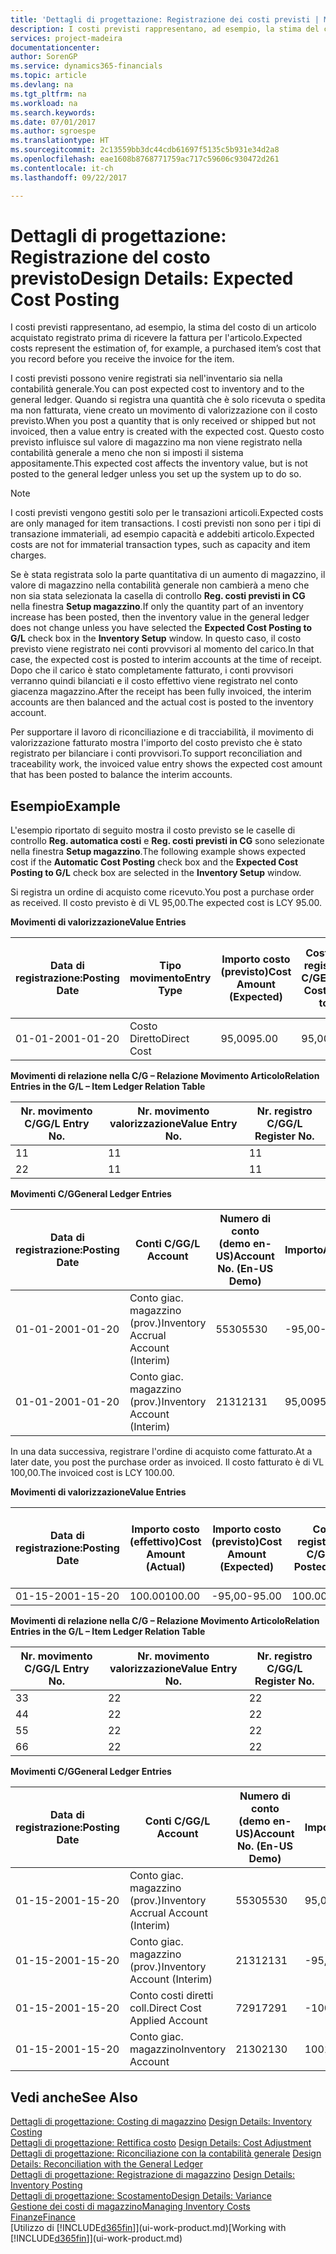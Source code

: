 ```yaml
---
title: 'Dettagli di progettazione: Registrazione dei costi previsti | Microsoft Docs'
description: I costi previsti rappresentano, ad esempio, la stima del costo di un articolo acquistato registrato prima di ricevere la fattura per l'articolo.
services: project-madeira
documentationcenter: 
author: SorenGP
ms.service: dynamics365-financials
ms.topic: article
ms.devlang: na
ms.tgt_pltfrm: na
ms.workload: na
ms.search.keywords: 
ms.date: 07/01/2017
ms.author: sgroespe
ms.translationtype: HT
ms.sourcegitcommit: 2c13559bb3dc44cdb61697f5135c5b931e34d2a8
ms.openlocfilehash: eae1608b8768771759ac717c59606c930472d261
ms.contentlocale: it-ch
ms.lasthandoff: 09/22/2017

---
```

# <a name="design-details-expected-cost-posting"></a><span data-ttu-id="6d93a-103">Dettagli di progettazione: Registrazione del costo previsto</span><span class="sxs-lookup"><span data-stu-id="6d93a-103">Design Details: Expected Cost Posting</span></span>
<span data-ttu-id="6d93a-104">I costi previsti rappresentano, ad esempio, la stima del costo di un articolo acquistato registrato prima di ricevere la fattura per l'articolo.</span><span class="sxs-lookup"><span data-stu-id="6d93a-104">Expected costs represent the estimation of, for example, a purchased item’s cost that you record before you receive the invoice for the item.</span></span>  

 <span data-ttu-id="6d93a-105">I costi previsti possono venire registrati sia nell'inventario sia nella contabilità generale.</span><span class="sxs-lookup"><span data-stu-id="6d93a-105">You can post expected cost to inventory and to the general ledger.</span></span> <span data-ttu-id="6d93a-106">Quando si registra una quantità che è solo ricevuta o spedita ma non fatturata, viene creato un movimento di valorizzazione con il costo previsto.</span><span class="sxs-lookup"><span data-stu-id="6d93a-106">When you post a quantity that is only received or shipped but not invoiced, then a value entry is created with the expected cost.</span></span> <span data-ttu-id="6d93a-107">Questo costo previsto influisce sul valore di magazzino ma non viene registrato nella contabilità generale a meno che non si imposti il sistema appositamente.</span><span class="sxs-lookup"><span data-stu-id="6d93a-107">This expected cost affects the inventory value, but is not posted to the general ledger unless you set up the system up to do so.</span></span>  

> [!NOTE]  
>  <span data-ttu-id="6d93a-108">I costi previsti vengono gestiti solo per le transazioni articoli.</span><span class="sxs-lookup"><span data-stu-id="6d93a-108">Expected costs are only managed for item transactions.</span></span> <span data-ttu-id="6d93a-109">I costi previsti non sono per i tipi di transazione immateriali, ad esempio capacità e addebiti articolo.</span><span class="sxs-lookup"><span data-stu-id="6d93a-109">Expected costs are not for immaterial transaction types, such as capacity and item charges.</span></span>  

 <span data-ttu-id="6d93a-110">Se è stata registrata solo la parte quantitativa di un aumento di magazzino, il valore di magazzino nella contabilità generale non cambierà a meno che non sia stata selezionata la casella di controllo **Reg. costi previsti in CG** nella finestra **Setup magazzino**.</span><span class="sxs-lookup"><span data-stu-id="6d93a-110">If only the quantity part of an inventory increase has been posted, then the inventory value in the general ledger does not change unless you have selected the **Expected Cost Posting to G/L** check box in the **Inventory Setup** window.</span></span> <span data-ttu-id="6d93a-111">In questo caso, il costo previsto viene registrato nei conti provvisori al momento del carico.</span><span class="sxs-lookup"><span data-stu-id="6d93a-111">In that case, the expected cost is posted to interim accounts at the time of receipt.</span></span> <span data-ttu-id="6d93a-112">Dopo che il carico è stato completamente fatturato, i conti provvisori verranno quindi bilanciati e il costo effettivo viene registrato nel conto giacenza magazzino.</span><span class="sxs-lookup"><span data-stu-id="6d93a-112">After the receipt has been fully invoiced, the interim accounts are then balanced and the actual cost is posted to the inventory account.</span></span>  

 <span data-ttu-id="6d93a-113">Per supportare il lavoro di riconciliazione e di tracciabilità, il movimento di valorizzazione fatturato mostra l'importo del costo previsto che è stato registrato per bilanciare i conti provvisori.</span><span class="sxs-lookup"><span data-stu-id="6d93a-113">To support reconciliation and traceability work, the invoiced value entry shows the expected cost amount that has been posted to balance the interim accounts.</span></span>  

## <a name="example"></a><span data-ttu-id="6d93a-114">Esempio</span><span class="sxs-lookup"><span data-stu-id="6d93a-114">Example</span></span>  
 <span data-ttu-id="6d93a-115">L'esempio riportato di seguito mostra il costo previsto se le caselle di controllo **Reg. automatica costi** e **Reg. costi previsti in CG** sono selezionate nella finestra **Setup magazzino**.</span><span class="sxs-lookup"><span data-stu-id="6d93a-115">The following example shows expected cost if the **Automatic Cost Posting** check box and the **Expected Cost Posting to G/L** check box are selected in the **Inventory Setup** window.</span></span>  

 <span data-ttu-id="6d93a-116">Si registra un ordine di acquisto come ricevuto.</span><span class="sxs-lookup"><span data-stu-id="6d93a-116">You post a purchase order as received.</span></span> <span data-ttu-id="6d93a-117">Il costo previsto è di VL 95,00.</span><span class="sxs-lookup"><span data-stu-id="6d93a-117">The expected cost is LCY 95.00.</span></span>  

 <span data-ttu-id="6d93a-118">**Movimenti di valorizzazione**</span><span class="sxs-lookup"><span data-stu-id="6d93a-118">**Value Entries**</span></span>  

|<span data-ttu-id="6d93a-119">Data di registrazione:</span><span class="sxs-lookup"><span data-stu-id="6d93a-119">Posting Date</span></span>|<span data-ttu-id="6d93a-120">Tipo movimento</span><span class="sxs-lookup"><span data-stu-id="6d93a-120">Entry Type</span></span>|<span data-ttu-id="6d93a-121">Importo costo (previsto)</span><span class="sxs-lookup"><span data-stu-id="6d93a-121">Cost Amount (Expected)</span></span>|<span data-ttu-id="6d93a-122">Costo prev. registrato in C/G</span><span class="sxs-lookup"><span data-stu-id="6d93a-122">Expected Cost Posted to G/L</span></span>|<span data-ttu-id="6d93a-123">Costo previsto</span><span class="sxs-lookup"><span data-stu-id="6d93a-123">Expected Cost</span></span>|<span data-ttu-id="6d93a-124">Nr. movimento cont. articolo</span><span class="sxs-lookup"><span data-stu-id="6d93a-124">Item Ledger Entry No.</span></span>|<span data-ttu-id="6d93a-125">Nr. movimento</span><span class="sxs-lookup"><span data-stu-id="6d93a-125">Entry No.</span></span>|  
|------------------|----------------|------------------------------|----------------------------------|-------------------|---------------------------|---------------|  
|<span data-ttu-id="6d93a-126">01-01-20</span><span class="sxs-lookup"><span data-stu-id="6d93a-126">01-01-20</span></span>|<span data-ttu-id="6d93a-127">Costo Diretto</span><span class="sxs-lookup"><span data-stu-id="6d93a-127">Direct Cost</span></span>|<span data-ttu-id="6d93a-128">95,00</span><span class="sxs-lookup"><span data-stu-id="6d93a-128">95.00</span></span>|<span data-ttu-id="6d93a-129">95,00</span><span class="sxs-lookup"><span data-stu-id="6d93a-129">95.00</span></span>|<span data-ttu-id="6d93a-130">Sì</span><span class="sxs-lookup"><span data-stu-id="6d93a-130">Yes</span></span>|<span data-ttu-id="6d93a-131">1</span><span class="sxs-lookup"><span data-stu-id="6d93a-131">1</span></span>|<span data-ttu-id="6d93a-132">1</span><span class="sxs-lookup"><span data-stu-id="6d93a-132">1</span></span>|  

 <span data-ttu-id="6d93a-133">**Movimenti di relazione nella C/G – Relazione Movimento Articolo**</span><span class="sxs-lookup"><span data-stu-id="6d93a-133">**Relation Entries in the G/L – Item Ledger Relation Table**</span></span>  

|<span data-ttu-id="6d93a-134">Nr. movimento C/G</span><span class="sxs-lookup"><span data-stu-id="6d93a-134">G/L Entry No.</span></span>|<span data-ttu-id="6d93a-135">Nr. movimento valorizzazione</span><span class="sxs-lookup"><span data-stu-id="6d93a-135">Value Entry No.</span></span>|<span data-ttu-id="6d93a-136">Nr. registro C/G</span><span class="sxs-lookup"><span data-stu-id="6d93a-136">G/L Register No.</span></span>|  
|--------------------|---------------------|-----------------------|  
|<span data-ttu-id="6d93a-137">1</span><span class="sxs-lookup"><span data-stu-id="6d93a-137">1</span></span>|<span data-ttu-id="6d93a-138">1</span><span class="sxs-lookup"><span data-stu-id="6d93a-138">1</span></span>|<span data-ttu-id="6d93a-139">1</span><span class="sxs-lookup"><span data-stu-id="6d93a-139">1</span></span>|  
|<span data-ttu-id="6d93a-140">2</span><span class="sxs-lookup"><span data-stu-id="6d93a-140">2</span></span>|<span data-ttu-id="6d93a-141">1</span><span class="sxs-lookup"><span data-stu-id="6d93a-141">1</span></span>|<span data-ttu-id="6d93a-142">1</span><span class="sxs-lookup"><span data-stu-id="6d93a-142">1</span></span>|  

 <span data-ttu-id="6d93a-143">**Movimenti C/G**</span><span class="sxs-lookup"><span data-stu-id="6d93a-143">**General Ledger Entries**</span></span>  

|<span data-ttu-id="6d93a-144">Data di registrazione:</span><span class="sxs-lookup"><span data-stu-id="6d93a-144">Posting Date</span></span>|<span data-ttu-id="6d93a-145">Conti C/G</span><span class="sxs-lookup"><span data-stu-id="6d93a-145">G/L Account</span></span>|<span data-ttu-id="6d93a-146">Numero di conto (demo en-US)</span><span class="sxs-lookup"><span data-stu-id="6d93a-146">Account No. (En-US Demo)</span></span>|<span data-ttu-id="6d93a-147">Importo</span><span class="sxs-lookup"><span data-stu-id="6d93a-147">Amount</span></span>|<span data-ttu-id="6d93a-148">Nr. movimento</span><span class="sxs-lookup"><span data-stu-id="6d93a-148">Entry No.</span></span>|  
|------------------|------------------|---------------------------------|------------|---------------|  
|<span data-ttu-id="6d93a-149">01-01-20</span><span class="sxs-lookup"><span data-stu-id="6d93a-149">01-01-20</span></span>|<span data-ttu-id="6d93a-150">Conto giac. magazzino (prov.)</span><span class="sxs-lookup"><span data-stu-id="6d93a-150">Inventory Accrual Account (Interim)</span></span>|<span data-ttu-id="6d93a-151">5530</span><span class="sxs-lookup"><span data-stu-id="6d93a-151">5530</span></span>|<span data-ttu-id="6d93a-152">-95,00</span><span class="sxs-lookup"><span data-stu-id="6d93a-152">-95.00</span></span>|<span data-ttu-id="6d93a-153">2</span><span class="sxs-lookup"><span data-stu-id="6d93a-153">2</span></span>|  
|<span data-ttu-id="6d93a-154">01-01-20</span><span class="sxs-lookup"><span data-stu-id="6d93a-154">01-01-20</span></span>|<span data-ttu-id="6d93a-155">Conto giac. magazzino (prov.)</span><span class="sxs-lookup"><span data-stu-id="6d93a-155">Inventory Account (Interim)</span></span>|<span data-ttu-id="6d93a-156">2131</span><span class="sxs-lookup"><span data-stu-id="6d93a-156">2131</span></span>|<span data-ttu-id="6d93a-157">95,00</span><span class="sxs-lookup"><span data-stu-id="6d93a-157">95.00</span></span>|<span data-ttu-id="6d93a-158">1</span><span class="sxs-lookup"><span data-stu-id="6d93a-158">1</span></span>|  

 <span data-ttu-id="6d93a-159">In una data successiva, registrare l'ordine di acquisto come fatturato.</span><span class="sxs-lookup"><span data-stu-id="6d93a-159">At a later date, you post the purchase order as invoiced.</span></span> <span data-ttu-id="6d93a-160">Il costo fatturato è di VL 100,00.</span><span class="sxs-lookup"><span data-stu-id="6d93a-160">The invoiced cost is LCY 100.00.</span></span>  

 <span data-ttu-id="6d93a-161">**Movimenti di valorizzazione**</span><span class="sxs-lookup"><span data-stu-id="6d93a-161">**Value Entries**</span></span>  

|<span data-ttu-id="6d93a-162">Data di registrazione:</span><span class="sxs-lookup"><span data-stu-id="6d93a-162">Posting Date</span></span>|<span data-ttu-id="6d93a-163">Importo costo (effettivo)</span><span class="sxs-lookup"><span data-stu-id="6d93a-163">Cost Amount (Actual)</span></span>|<span data-ttu-id="6d93a-164">Importo costo (previsto)</span><span class="sxs-lookup"><span data-stu-id="6d93a-164">Cost Amount (Expected)</span></span>|<span data-ttu-id="6d93a-165">Costo registrato in C/G</span><span class="sxs-lookup"><span data-stu-id="6d93a-165">Cost Posted to G/L</span></span>|<span data-ttu-id="6d93a-166">Costo previsto</span><span class="sxs-lookup"><span data-stu-id="6d93a-166">Expected Cost</span></span>|<span data-ttu-id="6d93a-167">Nr. movimento cont. articolo</span><span class="sxs-lookup"><span data-stu-id="6d93a-167">Item Ledger Entry No.</span></span>|<span data-ttu-id="6d93a-168">Nr. movimento</span><span class="sxs-lookup"><span data-stu-id="6d93a-168">Entry No.</span></span>|  
|------------------|----------------------------|------------------------------|-------------------------|-------------------|---------------------------|---------------|  
|<span data-ttu-id="6d93a-169">01-15-20</span><span class="sxs-lookup"><span data-stu-id="6d93a-169">01-15-20</span></span>|<span data-ttu-id="6d93a-170">100.00</span><span class="sxs-lookup"><span data-stu-id="6d93a-170">100.00</span></span>|<span data-ttu-id="6d93a-171">-95,00</span><span class="sxs-lookup"><span data-stu-id="6d93a-171">-95.00</span></span>|<span data-ttu-id="6d93a-172">100.00</span><span class="sxs-lookup"><span data-stu-id="6d93a-172">100.00</span></span>|<span data-ttu-id="6d93a-173">No</span><span class="sxs-lookup"><span data-stu-id="6d93a-173">No</span></span>|<span data-ttu-id="6d93a-174">1</span><span class="sxs-lookup"><span data-stu-id="6d93a-174">1</span></span>|<span data-ttu-id="6d93a-175">2</span><span class="sxs-lookup"><span data-stu-id="6d93a-175">2</span></span>|  

 <span data-ttu-id="6d93a-176">**Movimenti di relazione nella C/G – Relazione Movimento Articolo**</span><span class="sxs-lookup"><span data-stu-id="6d93a-176">**Relation Entries in the G/L – Item Ledger Relation Table**</span></span>  

|<span data-ttu-id="6d93a-177">Nr. movimento C/G</span><span class="sxs-lookup"><span data-stu-id="6d93a-177">G/L Entry No.</span></span>|<span data-ttu-id="6d93a-178">Nr. movimento valorizzazione</span><span class="sxs-lookup"><span data-stu-id="6d93a-178">Value Entry No.</span></span>|<span data-ttu-id="6d93a-179">Nr. registro C/G</span><span class="sxs-lookup"><span data-stu-id="6d93a-179">G/L Register No.</span></span>|  
|--------------------|---------------------|-----------------------|  
|<span data-ttu-id="6d93a-180">3</span><span class="sxs-lookup"><span data-stu-id="6d93a-180">3</span></span>|<span data-ttu-id="6d93a-181">2</span><span class="sxs-lookup"><span data-stu-id="6d93a-181">2</span></span>|<span data-ttu-id="6d93a-182">2</span><span class="sxs-lookup"><span data-stu-id="6d93a-182">2</span></span>|  
|<span data-ttu-id="6d93a-183">4</span><span class="sxs-lookup"><span data-stu-id="6d93a-183">4</span></span>|<span data-ttu-id="6d93a-184">2</span><span class="sxs-lookup"><span data-stu-id="6d93a-184">2</span></span>|<span data-ttu-id="6d93a-185">2</span><span class="sxs-lookup"><span data-stu-id="6d93a-185">2</span></span>|  
|<span data-ttu-id="6d93a-186">5</span><span class="sxs-lookup"><span data-stu-id="6d93a-186">5</span></span>|<span data-ttu-id="6d93a-187">2</span><span class="sxs-lookup"><span data-stu-id="6d93a-187">2</span></span>|<span data-ttu-id="6d93a-188">2</span><span class="sxs-lookup"><span data-stu-id="6d93a-188">2</span></span>|  
|<span data-ttu-id="6d93a-189">6</span><span class="sxs-lookup"><span data-stu-id="6d93a-189">6</span></span>|<span data-ttu-id="6d93a-190">2</span><span class="sxs-lookup"><span data-stu-id="6d93a-190">2</span></span>|<span data-ttu-id="6d93a-191">2</span><span class="sxs-lookup"><span data-stu-id="6d93a-191">2</span></span>|  

 <span data-ttu-id="6d93a-192">**Movimenti C/G**</span><span class="sxs-lookup"><span data-stu-id="6d93a-192">**General Ledger Entries**</span></span>  

|<span data-ttu-id="6d93a-193">Data di registrazione:</span><span class="sxs-lookup"><span data-stu-id="6d93a-193">Posting Date</span></span>|<span data-ttu-id="6d93a-194">Conti C/G</span><span class="sxs-lookup"><span data-stu-id="6d93a-194">G/L Account</span></span>|<span data-ttu-id="6d93a-195">Numero di conto (demo en-US)</span><span class="sxs-lookup"><span data-stu-id="6d93a-195">Account No. (En-US Demo)</span></span>|<span data-ttu-id="6d93a-196">Importo</span><span class="sxs-lookup"><span data-stu-id="6d93a-196">Amount</span></span>|<span data-ttu-id="6d93a-197">Nr. movimento</span><span class="sxs-lookup"><span data-stu-id="6d93a-197">Entry No.</span></span>|  
|------------------|------------------|---------------------------------|------------|---------------|  
|<span data-ttu-id="6d93a-198">01-15-20</span><span class="sxs-lookup"><span data-stu-id="6d93a-198">01-15-20</span></span>|<span data-ttu-id="6d93a-199">Conto giac. magazzino (prov.)</span><span class="sxs-lookup"><span data-stu-id="6d93a-199">Inventory Accrual Account (Interim)</span></span>|<span data-ttu-id="6d93a-200">5530</span><span class="sxs-lookup"><span data-stu-id="6d93a-200">5530</span></span>|<span data-ttu-id="6d93a-201">95,00</span><span class="sxs-lookup"><span data-stu-id="6d93a-201">95.00</span></span>|<span data-ttu-id="6d93a-202">4</span><span class="sxs-lookup"><span data-stu-id="6d93a-202">4</span></span>|  
|<span data-ttu-id="6d93a-203">01-15-20</span><span class="sxs-lookup"><span data-stu-id="6d93a-203">01-15-20</span></span>|<span data-ttu-id="6d93a-204">Conto giac. magazzino (prov.)</span><span class="sxs-lookup"><span data-stu-id="6d93a-204">Inventory Account (Interim)</span></span>|<span data-ttu-id="6d93a-205">2131</span><span class="sxs-lookup"><span data-stu-id="6d93a-205">2131</span></span>|<span data-ttu-id="6d93a-206">-95,00</span><span class="sxs-lookup"><span data-stu-id="6d93a-206">-95.00</span></span>|<span data-ttu-id="6d93a-207">3</span><span class="sxs-lookup"><span data-stu-id="6d93a-207">3</span></span>|  
|<span data-ttu-id="6d93a-208">01-15-20</span><span class="sxs-lookup"><span data-stu-id="6d93a-208">01-15-20</span></span>|<span data-ttu-id="6d93a-209">Conto costi diretti coll.</span><span class="sxs-lookup"><span data-stu-id="6d93a-209">Direct Cost Applied Account</span></span>|<span data-ttu-id="6d93a-210">7291</span><span class="sxs-lookup"><span data-stu-id="6d93a-210">7291</span></span>|<span data-ttu-id="6d93a-211">-100</span><span class="sxs-lookup"><span data-stu-id="6d93a-211">-100</span></span>|<span data-ttu-id="6d93a-212">6</span><span class="sxs-lookup"><span data-stu-id="6d93a-212">6</span></span>|  
|<span data-ttu-id="6d93a-213">01-15-20</span><span class="sxs-lookup"><span data-stu-id="6d93a-213">01-15-20</span></span>|<span data-ttu-id="6d93a-214">Conto giac. magazzino</span><span class="sxs-lookup"><span data-stu-id="6d93a-214">Inventory Account</span></span>|<span data-ttu-id="6d93a-215">2130</span><span class="sxs-lookup"><span data-stu-id="6d93a-215">2130</span></span>|<span data-ttu-id="6d93a-216">100</span><span class="sxs-lookup"><span data-stu-id="6d93a-216">100</span></span>|<span data-ttu-id="6d93a-217">5</span><span class="sxs-lookup"><span data-stu-id="6d93a-217">5</span></span>|  

## <a name="see-also"></a><span data-ttu-id="6d93a-218">Vedi anche</span><span class="sxs-lookup"><span data-stu-id="6d93a-218">See Also</span></span>
 <span data-ttu-id="6d93a-219">[Dettagli di progettazione: Costing di magazzino](design-details-inventory-costing.md) </span><span class="sxs-lookup"><span data-stu-id="6d93a-219">[Design Details: Inventory Costing](design-details-inventory-costing.md) </span></span>  
 <span data-ttu-id="6d93a-220">[Dettagli di progettazione: Rettifica costo](design-details-cost-adjustment.md) </span><span class="sxs-lookup"><span data-stu-id="6d93a-220">[Design Details: Cost Adjustment](design-details-cost-adjustment.md) </span></span>  
 <span data-ttu-id="6d93a-221">[Dettagli di progettazione: Riconciliazione con la contabilità generale](design-details-reconciliation-with-the-general-ledger.md) </span><span class="sxs-lookup"><span data-stu-id="6d93a-221">[Design Details: Reconciliation with the General Ledger](design-details-reconciliation-with-the-general-ledger.md) </span></span>  
 <span data-ttu-id="6d93a-222">[Dettagli di progettazione: Registrazione di magazzino](design-details-inventory-posting.md) </span><span class="sxs-lookup"><span data-stu-id="6d93a-222">[Design Details: Inventory Posting](design-details-inventory-posting.md) </span></span>  
 [<span data-ttu-id="6d93a-223">Dettagli di progettazione: Scostamento</span><span class="sxs-lookup"><span data-stu-id="6d93a-223">Design Details: Variance</span></span>](design-details-variance.md)  
 [<span data-ttu-id="6d93a-224">Gestione dei costi di magazzino</span><span class="sxs-lookup"><span data-stu-id="6d93a-224">Managing Inventory Costs</span></span>](finance-manage-inventory-costs.md)  
 [<span data-ttu-id="6d93a-225">Finanze</span><span class="sxs-lookup"><span data-stu-id="6d93a-225">Finance</span></span>](finance.md)  
 <span data-ttu-id="6d93a-226">[Utilizzo di [!INCLUDE[d365fin](includes/d365fin_md.md)]](ui-work-product.md)</span><span class="sxs-lookup"><span data-stu-id="6d93a-226">[Working with [!INCLUDE[d365fin](includes/d365fin_md.md)]](ui-work-product.md)</span></span>


